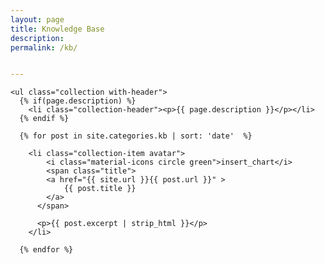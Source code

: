 ```yaml
---
layout: page
title: Knowledge Base
description: 
permalink: /kb/


---
```




<div class="row">

	<ul class="collection with-header">
      {% if(page.description) %}
        <li class="collection-header"><p>{{ page.description }}</p></li>
      {% endif %}

      {% for post in site.categories.kb | sort: 'date'  %}

        <li class="collection-item avatar">
        	<i class="material-icons circle green">insert_chart</i>
        	<span class="title">
          	<a href="{{ site.url }}{{ post.url }}" >
    	        {{ post.title }}
            </a>
          </span>

          <p>{{ post.excerpt | strip_html }}</p>
        </li>

      {% endfor %}

  </ul>


</div>
